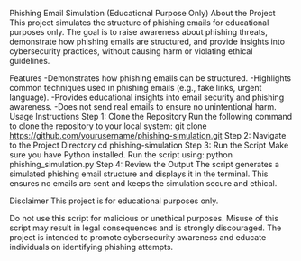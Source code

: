 Phishing Email Simulation (Educational Purpose Only)
About the Project
  This project simulates the structure of phishing emails for educational purposes only.
  The goal is to raise awareness about phishing threats, demonstrate how phishing emails are structured, and provide insights into cybersecurity practices, without causing harm or violating ethical guidelines.

Features
  -Demonstrates how phishing emails can be structured.
  -Highlights common techniques used in phishing emails (e.g., fake links,     urgent language).
  -Provides educational insights into email security and phishing awareness.
  -Does not send real emails to ensure no unintentional harm.
Usage Instructions
  Step 1: Clone the Repository
  Run the following command to clone the repository to your local system:
  git clone https://github.com/yourusername/phishing-simulation.git
  Step 2: Navigate to the Project Directory
  cd phishing-simulation
  Step 3: Run the Script
  Make sure you have Python installed. Run the script using:
  python phishing_simulation.py
  Step 4: Review the Output
  The script generates a simulated phishing email structure and displays it in the terminal.
  This ensures no emails are sent and keeps the simulation secure and ethical.

Disclaimer
  This project is for educational purposes only.
  
  Do not use this script for malicious or unethical purposes.
  Misuse of this script may result in legal consequences and is strongly discouraged.
  The project is intended to promote cybersecurity awareness and educate individuals on identifying phishing attempts.
